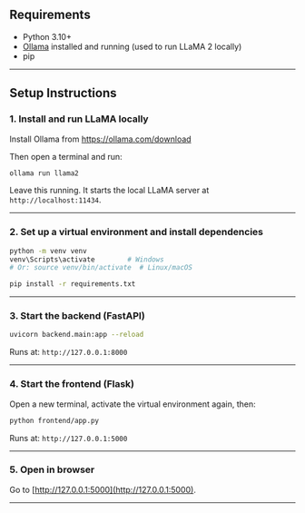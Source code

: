 ## Requirements

- Python 3.10+
- [Ollama](https://ollama.com/) installed and running (used to run LLaMA 2 locally)
- pip

---

## Setup Instructions

### 1. Install and run LLaMA locally

Install Ollama from https://ollama.com/download

Then open a terminal and run:

```bash
ollama run llama2
```

Leave this running. It starts the local LLaMA server at `http://localhost:11434`.

---

### 2. Set up a virtual environment and install dependencies

```bash
python -m venv venv
venv\Scripts\activate        # Windows
# Or: source venv/bin/activate  # Linux/macOS

pip install -r requirements.txt
```

---

### 3. Start the backend (FastAPI)

```bash
uvicorn backend.main:app --reload
```

Runs at: `http://127.0.0.1:8000`

---

### 4. Start the frontend (Flask)

Open a new terminal, activate the virtual environment again, then:

```bash
python frontend/app.py
```

Runs at: `http://127.0.0.1:5000`

---

### 5. Open in browser

Go to [http://127.0.0.1:5000](http://127.0.0.1:5000).

---
